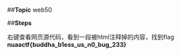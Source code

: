 ##**Topic**
web50

##**Steps**

右键查看网页源代码，看到一段被html注释掉的内容，找到flag **nuaactf{buddha_b1ess_us_n0_bug_233}**